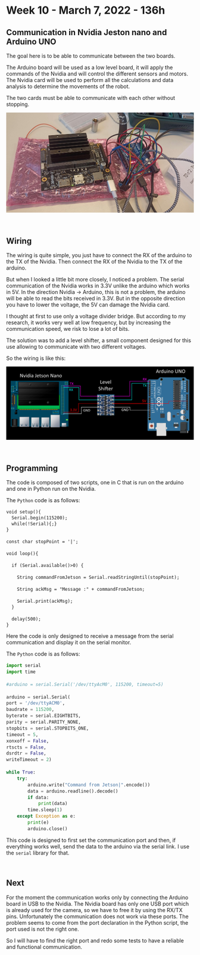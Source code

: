 # Week 10 - March 7, 2022 - 136h

## Communication in Nvidia Jeston nano and Arduino UNO

The goal here is to be able to communicate between the two boards. 

The Arduino board will be used as a low level board, it will apply the commands of the Nvidia and will control the different sensors and motors.
The Nvidia card will be used to perform all the calculations and data analysis to determine the movements of the robot.

The two cards must be able to communicate with each other without stopping.

![both card](assets/session_15/both_cards.png)

<br>


## Wiring

The wiring is quite simple, you just have to connect the RX of the arduino to the TX of the Nvidia. Then connect the RX of the Nvidia to the TX of the arduino.

But when I looked a little bit more closely, I noticed a problem. The serial communication of the Nvidia works in 3.3V unlike the arduino which works in 5V. In the direction Nvidia -> Arduino, this is not a problem, the arduino will be able to read the bits received in 3.3V. But in the opposite direction you have to lower the voltage, the 5V can damage the Nvidia card.

I thought at first to use only a voltage divider bridge. But according to my research, it works very well at low frequency, but by increasing the communication speed, we risk to lose a lot of bits.

The solution was to add a level shifter, a small component designed for this use allowing to communicate with two different voltages.

So the wiring is like this:

![Wiring](assets/session_15/wiring.png)


<br>


## Programming

The code is composed of two scripts, one in C that is run on the arduino and one in Python run on the Nvidia.

The ``Python`` code is as follows:

```Arduino
void setup(){
  Serial.begin(115200);
  while(!Serial){;}
}

const char stopPoint = '|';

void loop(){

  if (Serial.available()>0) {

    String commandFromJetson = Serial.readStringUntil(stopPoint);

    String ackMsg = "Message :" + commandFromJetson;

    Serial.print(ackMsg);
  }
  
  delay(500);
}
```

Here the code is only designed to receive a message from the serial communication and display it on the serial monitor.

The ``Python`` code is as follows:

```Python
import serial
import time

#arduino = serial.Serial('/dev/ttyAcM0', 115200, timeout=5)

arduino = serial.Serial(
port = '/dev/ttyACM0',
baudrate = 115200,
byterate = serial.EIGHTBITS,
parity = serial.PARITY_NONE,
stopbits = serial.STOPBITS_ONE,
timeout = 5,
xonxoff = False,
rtscts = False,
dsrdtr = False,
writeTimeout = 2)

while True:
    try:
        arduino.write("Command from Jetson|".encode())
        data = arduino.readline().decode()
        if data:
            print(data)
        time.sleep(1)
    except Exception as e:
        print(e)
        arduino.close()
```

This code is designed to first set the communication port and then, if everything works well, send the data to the arduino via the serial link. I use the ``serial`` library for that.

<br>


## Next

For the moment the communication works only by connecting the Arduino board in USB to the Nvidia. The Nvidia board has only one USB port which is already used for the camera, so we have to free it by using the RX/TX pins. Unfortunately the communication does not work via these ports. The problem seems to come from the port declaration in the Python script, the port used is not the right one.

So I will have to find the right port and redo some tests to have a reliable and functional communication.